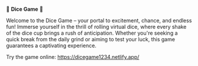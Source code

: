 🎲 **Dice Game** 🎲

Welcome to the Dice Game – your portal to excitement, chance, and endless fun! Immerse yourself in the thrill of rolling virtual dice, where every shake of the dice cup brings a rush of anticipation. Whether you're seeking a quick break from the daily grind or aiming to test your luck, this game guarantees a captivating experience.


Try the game online:
https://dicegame1234.netlify.app/
